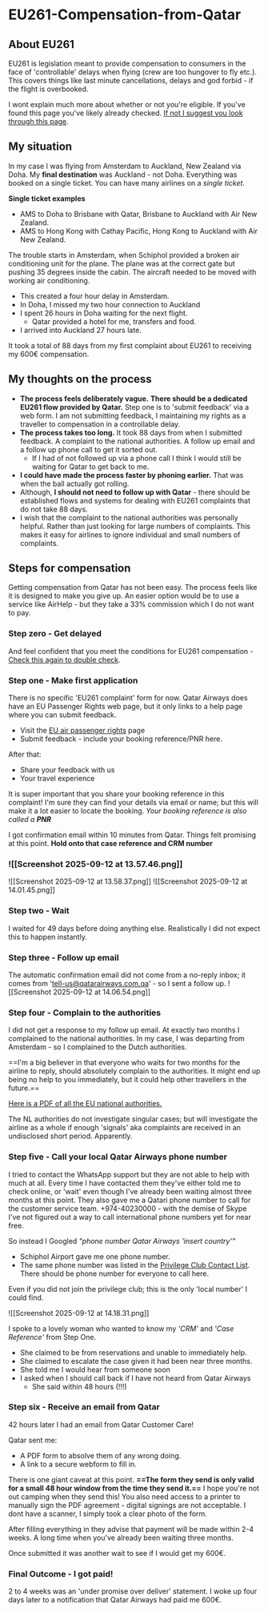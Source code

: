 # EU261-Compensation-from-Qatar

## About EU261

EU261 is legislation meant to provide compensation to consumers in the face of 'controllable' delays when flying (crew are too hungover to fly etc.). This covers things like last minute cancellations, delays and god forbid - if the flight is overbooked. 

I wont explain much more about whether or not you're eligible. If you've found this page you've likely already checked. [If not I suggest you look through this page](https://europa.eu/youreurope/citizens/travel/passenger-rights/air/index_en.htm). 

## My situation

In my case I was flying from Amsterdam to Auckland, New Zealand via Doha. My **final destination** was Auckland - not Doha. Everything was booked on a single ticket. You can have many airlines on a *single ticket.*

**Single ticket examples**
- AMS to Doha to Brisbane with Qatar, Brisbane to Auckland with Air New Zealand. 
- AMS to Hong Kong with Cathay Pacific, Hong Kong to Auckland with Air New Zealand. 

The trouble starts in Amsterdam, when Schiphol provided a broken air conditioning unit for the plane. The plane was at the correct gate but pushing 35 degrees inside the cabin. The aircraft needed to be moved with working air conditioning. 

- This created a four hour delay in Amsterdam.
- In Doha, I missed my two hour connection to Auckland
- I spent 26 hours in Doha waiting for the next flight. 
	- Qatar provided a hotel for me, transfers and food.
- I arrived into Auckland 27 hours late.

It took a total of 88 days from my first complaint about EU261 to receiving my 600€ compensation. 
## My thoughts on the process

- **The process feels deliberately vague.** **There should be a dedicated EU261 flow provided by Qatar.**  Step one is to 'submit feedback' via a web form. I am not submitting feedback, I maintaining my rights as a traveller to compensation in a controllable delay. 
- **The process takes too long.** It took 88 days from when I submitted feedback. A complaint to the national authorities. A follow up email and a follow up phone call to get it sorted out. 
	-  If I had of not followed up via a phone call I think I would still be waiting for Qatar to get back to me.
- **I could have made the process faster by phoning earlier.** That was when the ball actually got rolling. 
- Although, **I should not need to follow up with Qatar** - there should be established flows and systems for dealing with EU261 complaints that do not take 88 days. 
- I wish that the complaint to the national authorities was personally helpful. Rather than just looking for large numbers of complaints. This makes it easy for airlines to ignore individual and small numbers of complaints. 

## Steps for compensation

Getting compensation from Qatar has not been easy. The process feels like it is designed to make you give up. An easier option would be to use a service like AirHelp - but they take a 33% commission which I do not want to pay. 
### Step zero - Get delayed

And feel confident that you meet the conditions for EU261 compensation - [Check this again to double check](https://europa.eu/youreurope/citizens/travel/passenger-rights/air/index_en.htm). 

### Step one - Make first application

There is no specific 'EU261 complaint' form for now. Qatar Airways does have an EU Passenger Rights web page, but it only links to a help page where you can submit feedback. 

- Visit the [EU air passenger rights](https://www.qatarairways.com/en/legal/eu-air-passenger-rights.html) page
- Submit feedback - include your booking reference/PNR here.

After that:
- Share your feedback with us
- Your travel experience

It is super important that you share your booking reference in this complaint! I'm sure they can find your details via email or name; but this will make it a lot easier to locate the booking. *Your booking reference is also called a **PNR***

I got confirmation email within 10 minutes from Qatar. Things felt promising at this point. **Hold onto that case reference and CRM number**

### ![[Screenshot 2025-09-12 at 13.57.46.png]]
![[Screenshot 2025-09-12 at 13.58.37.png]]
![[Screenshot 2025-09-12 at 14.01.45.png]]

### Step two - Wait

I waited for 49 days before doing anything else. Realistically I did not expect this to happen instantly. 

### Step three - Follow up email

The automatic confirmation email did not come from a no-reply inbox; it comes from 'tell-us@qatarairways.com.qa' - so I sent a follow up.
![[Screenshot 2025-09-12 at 14.06.54.png]]

### Step four - Complain to the authorities

I did not get a response to my follow up email. At exactly two months I complained to the national authorities. In my case, I was departing from Amsterdam - so I complained to the Dutch authorities. 

==I'm a big believer in that everyone who waits for two months for the airline to reply, should absolutely complain to the authorities. It might end up being no help to you immediately, but it could help other travellers in the future.== 

[Here is a PDF of all the EU national authorities.](https://transport.ec.europa.eu/document/download/d7b5dd33-4083-4faa-8132-b6dc8b3a1c07_en?filename=2004_261_national_enforcement_bodies-2024-01-30.pdf)

The NL authorities do not investigate singular cases; but will investigate the airline as a whole if enough 'signals' aka complaints are received in an undisclosed short period. Apparently. 

### Step five - Call your local Qatar Airways phone number

I tried to contact the WhatsApp support but they are not able to help with much at all. Every time I have contacted them they've either told me to check online, or 'wait' even though I've already been waiting almost three months at this point. They also gave me a Qatari phone number to call for the customer service team. +974-40230000 - with the demise of Skype I've not figured out a way to call international phone numbers yet for near free.

So instead I Googled *"phone number Qatar Airways 'insert country'"*
- Schiphol Airport gave me one phone number. 
- The same phone number was listed in the [Privilege Club Contact List](https://www.qatarairways.com/en/Privilege-Club/contact-us.onboardpopup.html). There should be phone number for everyone to call here. 

Even if you did not join the privilege club; this is the only 'local number' I could find.

![[Screenshot 2025-09-12 at 14.18.31.png]]


I spoke to a lovely woman who wanted to know my *'CRM'* and *'Case Reference'* from Step One.
- She claimed to be from reservations and unable to immediately help. 
- She claimed to escalate the case given it had been near three months.
- She told me I would hear from someone soon
- I asked when I should call back if I have not heard from Qatar Airways
	- She said within 48 hours (!!!)

### Step six - Receive an email from Qatar

42 hours later I had an email from Qatar Customer Care! 

Qatar sent me:
- A PDF form to absolve them of any wrong doing.
- A link to a secure webform to fill in.

There is one giant caveat at this point. **==The form they send is only valid for a small 48 hour window from the time they send it.==** I hope you're not out camping when they send this! You also need access to a printer to manually sign the PDF agreement - digital signings are not acceptable.  I dont have a scanner, I simply took a clear photo of the form.

After filling everything in they advise that payment will be made within 2-4 weeks. A long time when you've already been waiting three months. 

Once submitted it was another wait to see if I would get my 600€. 

### Final Outcome - I got paid! 

2 to 4 weeks was an 'under promise over deliver' statement. I woke up four days later to a notification that Qatar Airways had paid me 600€. 